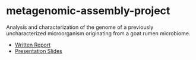 # metagenomic-assembly-project
Analysis and characterization of the genome of a previously uncharacterized microorganism originating from a goat rumen microbiome.

* [Written Report](https://github.com/robertcdavison/metagenomic-assembly-project/blob/master/MAG5%20Report.pdf)
* [Presentation Slides](https://github.com/robertcdavison/metagenomic-assembly-project/blob/master/MAG5%20Presentation.pdf)
